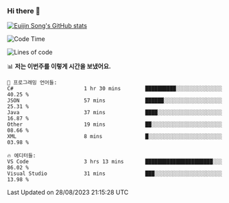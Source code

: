 ### Hi there 👋

[![Euijin Song's GitHub stats](https://github-readme-stats.vercel.app/api?username=lstar2397&count_private=true&show_icons=true&theme=tokyonight&locale=kr)](https://github.com/anuraghazra/github-readme-stats)

<!--START_SECTION:waka-->
![Code Time](http://img.shields.io/badge/Code%20Time-173%20hrs%2015%20mins-blue)

![Lines of code](https://img.shields.io/badge/%EC%A0%80%EB%8A%94%20%EC%97%AC%ED%83%9C%EA%B9%8C%EC%A7%80%20-749.3%20thousand%20%EC%A4%84%EC%9D%98%20%EC%BD%94%EB%93%9C%EB%A5%BC%20%EC%9E%91%EC%84%B1%ED%96%88%EC%96%B4%EC%9A%94.-blue)

📊 **저는 이번주를 이렇게 시간을 보냈어요.** 

```text
💬 프로그래밍 언어들: 
C#                       1 hr 30 mins        ██████████░░░░░░░░░░░░░░░   40.25 % 
JSON                     57 mins             ██████░░░░░░░░░░░░░░░░░░░   25.31 % 
Java                     37 mins             ████░░░░░░░░░░░░░░░░░░░░░   16.87 % 
Other                    19 mins             ██░░░░░░░░░░░░░░░░░░░░░░░   08.66 % 
XML                      8 mins              █░░░░░░░░░░░░░░░░░░░░░░░░   03.98 % 

🔥 에디터들: 
VS Code                  3 hrs 13 mins       ██████████████████████░░░   86.02 % 
Visual Studio            31 mins             ███░░░░░░░░░░░░░░░░░░░░░░   13.98 % 
```


 Last Updated on 28/08/2023 21:15:28 UTC
<!--END_SECTION:waka-->

<!--
**lstar2397/lstar2397** is a ✨ _special_ ✨ repository because its `README.md` (this file) appears on your GitHub profile.

Here are some ideas to get you started:

- 🔭 I’m currently working on ...
- 🌱 I’m currently learning ...
- 👯 I’m looking to collaborate on ...
- 🤔 I’m looking for help with ...
- 💬 Ask me about ...
- 📫 How to reach me: ...
- 😄 Pronouns: ...
- ⚡ Fun fact: ...
-->
